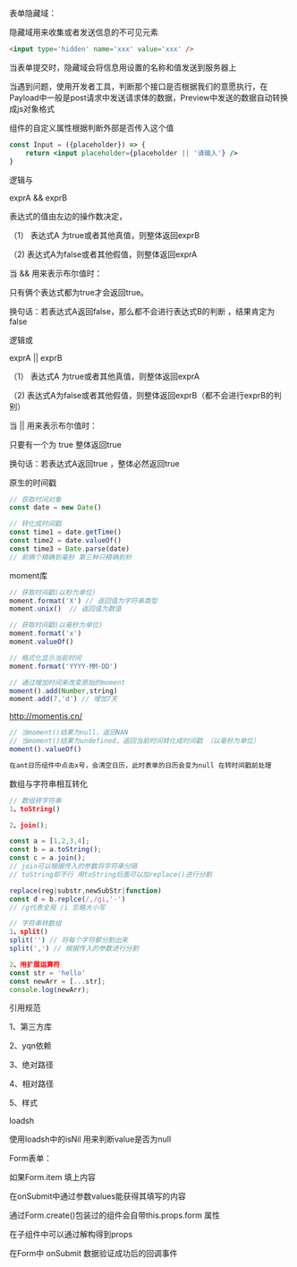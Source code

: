 表单隐藏域：

隐藏域用来收集或者发送信息的不可见元素

```html
<input type='hidden' name='xxx' value='xxx' />
```

当表单提交时，隐藏域会将信息用设置的名称和值发送到服务器上



当遇到问题，使用开发者工具，判断那个接口是否根据我们的意愿执行，在Payload中一般是post请求中发送请求体的数据，Preview中发送的数据自动转换成js对象格式





组件的自定义属性根据判断外部是否传入这个值

```jsx
const Input = ({placeholder}) => {
    return <input placeholder={placeholder || '请输入'} />
}  
```

逻辑与

exprA && exprB 

表达式的值由左边的操作数决定，

（1） 表达式A 为true或者其他真值，则整体返回exprB

（2)    表达式A为false或者其他假值，则整体返回exprA 

当 && 用来表示布尔值时：

只有俩个表达式都为true才会返回true。

换句话：若表达式A返回false，那么都不会进行表达式B的判断 ，结果肯定为false

逻辑或

exprA || exprB    

（1） 表达式A 为true或者其他真值，则整体返回exprA

（2)    表达式A为false或者其他假值，则整体返回exprB（都不会进行exprB的判别）

当 || 用来表示布尔值时：

只要有一个为 true 整体返回true

换句话：若表达式A返回true ，整体必然返回true



原生的时间戳

```js
// 获取时间对象
const date = new Date()

// 转化成时间戳
const time1 = date.getTime()
const time2 = date.valueOf()
const time3 = Date.parse(date)
// 前俩个精确到毫秒 第三种只精确到秒
```

moment库

```js
// 获取时间戳(以秒为单位)
moment.format('X') // 返回值为字符串类型
moment.unix()  // 返回值为数值

// 获取时间戳(以毫秒为单位)
moment.format('x')
moment.valueOf()

// 格式化显示当前时间
moment.format('YYYY-MM-DD')

// 通过增加时间来改变原始的moment
moment().add(Number,string)
moment.add(7,'d') // 增加7天

```

http://momentjs.cn/

```js
// 当moment()结果为null，返回NAN
// 当moment()结果为undefined，返回当前时间转化成时间戳 （以毫秒为单位）
moment().valueOf()

在ant日历组件中点击x号，会清空日历，此时表单的日历会变为null 在转时间戳前处理
```



数组与字符串相互转化

```js
// 数组转字符串
1、toString()

2、join();

const a = [1,2,3,4];
const b = a.toString();
const c = a.join();
// join可以根据传入的参数将字符串分隔
// toString却不行 用toString后面可以加replace()进行分割

replace(reg|substr,newSubStr|function)
const d = b.replce(/,/gi,'-')
// /g代表全局 /i 忽略大小写

// 字符串转数组
1、split()
split('') // 将每个字符都分割出来
split(',') // 根据传入的参数进行分割

2、用扩展运算符
const str = 'hello'
const newArr = [...str];
console.log(newArr);
```



引用规范

1、第三方库

2、yqn依赖

3、绝对路径

4、相对路径

5、样式



loadsh

使用loadsh中的isNil 用来判断value是否为null



Form表单：

如果Form.item 填上内容

在onSubmit中通过参数values能获得其填写的内容



通过Form.create()包装过的组件会自带this.props.form 属性 

在子组件中可以通过解构得到props

在Form中 onSubmit 数据验证成功后的回调事件